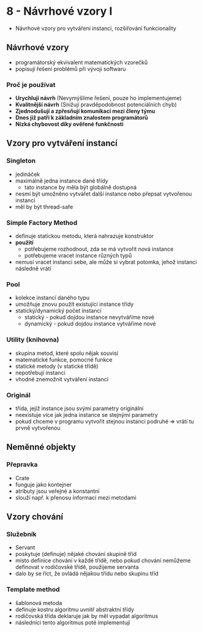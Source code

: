 # 8 - Návrhové vzory I
 - Návrhové vzory pro vytváření instanci, rozšiřování funkcionality

## Návrhové vzory
 - programátorský ekvivalent matematických vzorečků
 - popisují řešení problémů při vývoji softwaru

### Proč je používat
 - __Urychlují návrh__ (Nevymýšlíme řešení, pouze ho implementujeme)
 - __Kvalitnější návrh__ (Snižují pravděpodobnost potenciálních chyb)
 - __Zjednodušují a zpřesňují komunikaci mezi členy týmu__
 - __Dnes již patří k základním znalostem programátorů__
 - __Nízká chybovost díky ověřené funkčnosti__

## Vzory pro vytváření instancí

### Singleton
 - jedináček
 - maximálně jedna instance dané třídy
   - tato instance by měla být globálně dostupná
 - nesmí být umožněno vytvářet další instance nebo přepsat vytvořenou instanci
 - měl by být thread-safe

### Simple Factory Method
 - definuje statickou metodu, která nahrazuje konstruktor
 - **použití**
   - potřebujeme rozhodnout, zda se má vytvořit nová instance
   - potřebujeme vracet instance různých typů
 - nemusí vracet instanci sebe, ale může si vybrat potomka, jehož instanci následně vrátí

### Pool
 - kolekce instancí daného typu
 - umožňuje znovu použít existující instance třídy
 - statický/dynamický počet instancí
   - statický - pokud dojdou instance nevytváříme nové
   - dynamický - pokud dojdou instance vytváříme nové

### Utility (knihovna)
 - skupina metod, které spolu nějak souvisí
 - matematické funkce, pomocné funkce
 - statické metody (v statické třídě)
 - nepotřebují instanci
 - vhodné znemožnit vytváření instancí

### Originál
 - třída, jejíž instance jsou svými parametry originální
 - neexistuje více jak jedna instance se stejnými parametry
 - pokud chceme v programu vytvořit stejnou instanci podruhé => vrátí tu prvně vytvořenou

## Neměnné objekty

### Přepravka
 - Crate
 - funguje jako kontejner
 - atributy jsou veřejné a konstantní
 - slouží např. k přenosu informací mezi metodami

## Vzory chování

### Služebník
 - Servant
 - poskytuje (definuje) nějaké chování skupině tříd
 - místo definice chování v každé třídě, nebo pokud chování nemůžeme definovat v rodičovské třídě, použijeme servanta
 - dalo by se říct, že ovládá nějakou třídu nebo skupinu tříd

### Template method
 - šablonová metoda
 - definuje kostru algoritmu uvnitř abstraktní třídy
 - rodičovská třída deklaruje jak by měl vypadat algoritmus 
 - následníci tento algoritmus poté implementují
